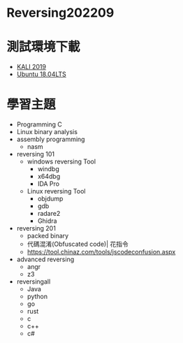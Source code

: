 # Reversing202209

# 測試環境下載
- [KALI 2019](https://drive.google.com/file/d/1m620Z7KAOSUOLdFH92FYLE2NINb-vJsn/view?usp=sharing)
- [Ubuntu 18.04LTS](https://drive.google.com/file/d/1aP-qCFP6jKsGYXtKy9ahwZleQSENEi7C/view?usp=sharing)

# 學習主題

- Programming C 
- Linux binary analysis
- assembly programming
  - nasm 
- reversing 101
  - windows reversing Tool
    - windbg
    - x64dbg
    - IDA Pro 
  - Linux reversing Tool
    - objdump
    - gdb
    - radare2
    - Ghidra 
- reversing 201
  - packed binary
  - 代碼混淆(Obfuscated code)| 花指令
  - https://tool.chinaz.com/tools/jscodeconfusion.aspx
- advanced reversing 
  - angr
  - z3 
- reversingall
  - Java
  - python
  - go
  - rust
  - c
  - c++
  - c# 
